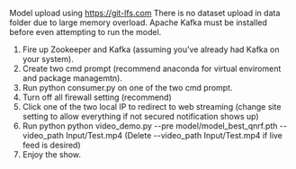 Model upload using https://git-lfs.com
There is no dataset upload in data folder due to large memory overload.
Apache Kafka must be installed before even attempting to run the model.
1. Fire up Zookeeper and Kafka (assuming you've already had Kafka on your system).
2. Create two cmd prompt (recommend anaconda for virtual enviroment and package managemtn).
3. Run python consumer.py on one of the two cmd prompt.
4. Turn off all firewall setting (recommend)
5. Click one of the two local IP to redirect to web streaming (change site setting to allow everything if not secured notification shows up)
6. Run python python video_demo.py --pre model/model_best_qnrf.pth  --video_path Input/Test.mp4 (Delete --video_path Input/Test.mp4 if live feed is desired)
7. Enjoy the show.
